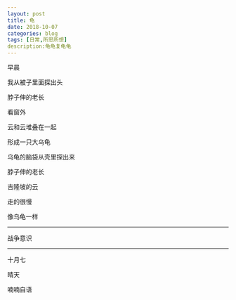 ```yaml
---
layout: post
title: 龟
date: 2018-10-07
categories: blog
tags: [日常,所思所想]
description:龟龟复龟龟
---
```


早晨

我从被子里面探出头

脖子伸的老长

看窗外

云和云堆叠在一起

形成一只大乌龟

乌龟的脑袋从壳里探出来

脖子伸的老长

吉隆坡的云

走的很慢

像乌龟一样

------

战争意识

------

十月七

晴天

喃喃自语
